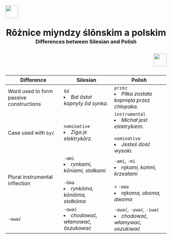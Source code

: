 # <p align="left"><img src="https://github.com/user-attachments/assets/2fa8fccb-92f7-4af2-8f83-3e14124518ad" width="40" /></p><p align="center">Rōżnice miyndzy ślōnskim a polskim</br><sup><sub><sup>Differences between Silesian and Polish</sup></sub></sup></p><p align="right"><img src="https://github.com/user-attachments/assets/2fa8fccb-92f7-4af2-8f83-3e14124518ad" width="40" /></p>

| Difference | Silesian | Polish |
| ---------- | -------- | ------ |
| Word used to form passive constructions | `ôd`<br><li><i>Bal ôstoł kopnyty ôd synka.</i></li> | `przez`<br><li><i>Piłka została kopnięta przez chłopaka.</i></li> |
| Case used with `być` | `nominative`<br><li><i>Ziga je elektrykŏrz.</i></li> | `instrumental`<br><li><i>Michał jest elektrykiem.</i></li><br>`nominative`<br><li><i>Jesteś dość wysoki.</i></li> |
| Plural instrumental inflection | `-ami`<br><li><i>rynkami, kōniami, stołkami</i></li><br>`-ōma`<br><li><i>rynkōma, kōniōma, stołkōma</i></li> | `-ami`, `-mi`<br><li><i>rękami, końmi, krzesłami</i></li><br>💀 `-oma`<br><li><i>rękoma, oboma, dwoma</i></li> |
| `-ować`      | `-ować`<br><li><i>chodować, włamować, ôszukować</i></li> | `-ować`, `-ywać`, `-iwać`<br><li><i>chodować, włamywać, oszukiwać</i></li> |
